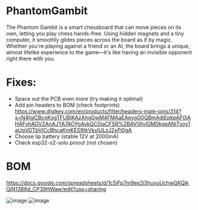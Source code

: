 # PhantomGambit
The Phantom Gambit is a smart chessboard that can move pieces on its own, letting you play chess hands-free. Using hidden magnets and a tiny computer, it smoothly glides pieces across the board as if by magic. Whether you're playing against a friend or an AI, the board brings a unique, almost lifelike experience to the game—it's like having an invisible opponent right there with you.

# Fixes:
- Space out the PCB even more (try making it optimal)
- Add pin headers to BOM (check footprints) https://www.digikey.com/en/products/filter/headers-male-pins/314?s=N4IgjCBcoKxgTFUBjKAzAhgGwM4FMAaEAeygG0QBmAdjEpkpAF0iAHAFyhAGV2AnAJYA7AOYgAvkQC0iaCFSR%2BAV0IlyIGM0kgpANiTyoy1aUgVGTbVICcBhcaKmKES9tkVkxIULzJ2xPi0gA
- Choose lip battery (stable 12V at 2000mA)
- Check esp32-s2-solo pinout (not chosen)

# BOM
https://docs.google.com/spreadsheets/d/1c5iFp7m9ee2j3huvuUchwQKQikQjN13B6d_CP39HWaw/edit?usp=sharing


![image](https://github.com/user-attachments/assets/a3fd3b60-48d4-494e-8dab-7763c4d75c1d)
![image](https://github.com/user-attachments/assets/e502e254-43b4-482e-9ecf-e9fbe3b13b0c)
